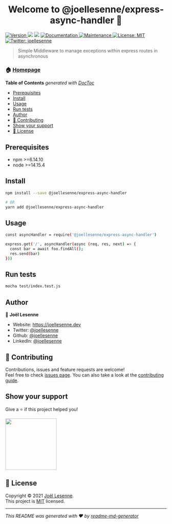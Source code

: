 <h1 align="center">Welcome to @joellesenne/express-async-handler 👋</h1>
<p>
  <a href="https://www.npmjs.com/package/@joellesenne/express-async-handler" target="_blank">
    <img alt="Version" src="https://img.shields.io/npm/v/@joellesenne/express-async-handler.svg">
  </a>
  <img src="https://img.shields.io/badge/npm-%3E%3D6.14.10-blue.svg" />
  <img src="https://img.shields.io/badge/node-%3E%3D14.15.4-blue.svg" />
  <a href="https://github.com/joellesenne/express-async-handler#readme" target="_blank">
    <img alt="Documentation" src="https://img.shields.io/badge/documentation-yes-brightgreen.svg" />
  </a>
  <a href="https://github.com/joellesenne/express-async-handler/graphs/commit-activity" target="_blank">
    <img alt="Maintenance" src="https://img.shields.io/badge/Maintained%3F-yes-green.svg" />
  </a>
  <a href="https://github.com/joellesenne/express-async-handler/blob/master/LICENSE" target="_blank">
    <img alt="License: MIT" src="https://img.shields.io/github/license/joellesenne/@joellesenne/express-async-handler" />
  </a>
  <a href="https://twitter.com/joellesenne" target="_blank">
    <img alt="Twitter: joellesenne" src="https://img.shields.io/twitter/follow/joellesenne.svg?style=social" />
  </a>
</p>

> Simple Middleware to manage exceptions within express routes in asynchronous

### 🏠 [Homepage](https://github.com/joellesenne/express-async-handler#readme)

<!-- START doctoc generated TOC please keep comment here to allow auto update -->
<!-- DON'T EDIT THIS SECTION, INSTEAD RE-RUN doctoc TO UPDATE -->

**Table of Contents**  *generated with [DocToc](https://github.com/thlorenz/doctoc)*

- [Prerequisites](#prerequisites)
- [Install](#install)
- [Usage](#usage)
- [Run tests](#run-tests)
- [Author](#author)
- [🤝 Contributing](#-contributing)
- [Show your support](#show-your-support)
- [📝 License](#-license)

<!-- END doctoc generated TOC please keep comment here to allow auto update -->

## Prerequisites

- npm >=6.14.10
- node >=14.15.4

## Install

```sh
npm install --save @joellesenne/express-async-handler

# OR
yarn add @joellesenne/express-async-handler
```

## Usage

```sh
const asyncHandler = require('@joellesenne/express-async-handler')

express.get('/', asyncHandler(async (req, res, next) => {
  const bar = await foo.findAll();
  res.send(bar)
}))
```

## Run tests

```sh
mocha test/index.test.js
```

## Author

👤 **Joël Lesenne**

* Website: https://joellesenne.dev
* Twitter: [@joellesenne](https://twitter.com/joellesenne)
* Github: [@joellesenne](https://github.com/joellesenne)
* LinkedIn: [@joellesenne](https://linkedin.com/in/joellesenne)

## 🤝 Contributing

Contributions, issues and feature requests are welcome!<br />Feel free to check [issues page](https://github.com/joellesenne/express-async-handler/issues). You can also take a look at the [contributing guide](https://github.com/joellesenne/express-async-handler/blob/master/CONTRIBUTING.md).

## Show your support

Give a ⭐️ if this project helped you!

<a href="https://www.patreon.com/joellesenne">
  <img src="https://c5.patreon.com/external/logo/become_a_patron_button@2x.png" width="160">
</a>

## 📝 License

Copyright © 2021 [Joël Lesenne](https://github.com/joellesenne).<br />
This project is [MIT](https://github.com/joellesenne/express-async-handler/blob/master/LICENSE) licensed.

***
_This README was generated with ❤️ by [readme-md-generator](https://github.com/kefranabg/readme-md-generator)_
